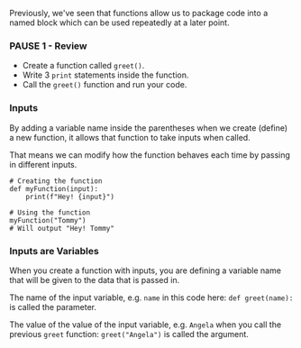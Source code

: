 Previously, we've seen that functions allow us to package code into a named block which can be used repeatedly at a later point.

### PAUSE 1 - Review
- Create a function called `greet()`.
- Write 3 `print` statements inside the function.
- Call the `greet()` function and run your code.

### Inputs
By adding a variable name inside the parentheses when we create (define) a new function, it allows that function to take inputs when called. 

That means we can modify how the function behaves each time by passing in different inputs.

```
# Creating the function
def myFunction(input):
    print(f"Hey! {input}")
```
```
# Using the function
myFunction("Tommy") 
# Will output "Hey! Tommy"
```

### Inputs are Variables
When you create a function with inputs, you are defining a variable name that will be given to the data that is passed in.

The name of the input variable, e.g. `name` in this code here: `def greet(name):` is called the parameter.

The value of the value of the input variable, e.g. `Angela` when you call the previous `greet` function: `greet("Angela")` is called the argument. 